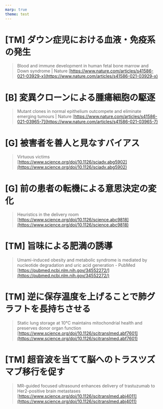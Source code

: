 ```yaml
---
marp: true
theme: test
---
```

<!--
headingDivider: 1
backgroundColor: white
header: header
footer: 

paginate: true
color:
class:
-->

# [TM] ダウン症児における血液・免疫系の発生

>Blood and immune development in human fetal bone marrow and Down syndrome | Nature
[https://www.nature.com/articles/s41586-021-03929-x](https://www.nature.com/articles/s41586-021-03929-x)

# [B] 変異クローンによる腫瘍細胞の駆逐

>Mutant clones in normal epithelium outcompete and eliminate emerging tumours | Nature
[https://www.nature.com/articles/s41586-021-03965-7](https://www.nature.com/articles/s41586-021-03965-7)

# [G] 被害者を善人と見なすバイアス

>Virtuous victims
[https://www.science.org/doi/10.1126/sciadv.abg5902](https://www.science.org/doi/10.1126/sciadv.abg5902)

# [G] 前の患者の転機による意思決定の変化

>Heuristics in the delivery room
[https://www.science.org/doi/10.1126/science.abc9818](https://www.science.org/doi/10.1126/science.abc9818)

# [TM] 旨味による肥満の誘導

>Umami-induced obesity and metabolic syndrome is mediated by nucleotide degradation and uric acid generation - PubMed
[https://pubmed.ncbi.nlm.nih.gov/34552272/](https://pubmed.ncbi.nlm.nih.gov/34552272/)

# [TM] 逆に保存温度を上げることで肺グラフトを長持ちさせる

>Static lung storage at 10°C maintains mitochondrial health and preserves donor organ function
[https://www.science.org/doi/10.1126/scitranslmed.abf7601](https://www.science.org/doi/10.1126/scitranslmed.abf7601)

# [TM] 超音波を当てて脳へのトラスツズマブ移行を促す

>MR-guided focused ultrasound enhances delivery of trastuzumab to Her2-positive brain metastases
[https://www.science.org/doi/10.1126/scitranslmed.abj4011](https://www.science.org/doi/10.1126/scitranslmed.abj4011)